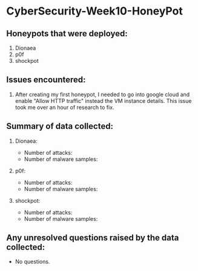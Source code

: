 # CyberSecurity-Week10-HoneyPot

## Honeypots that were deployed:
  
  1) Dionaea
  2) p0f
  3) shockpot
  
## Issues encountered:
  
  1) After creating my first honeypot, I needed to go into google cloud and enable "Allow HTTP traffic" instead the VM instance details. This issue took me over an hour of research to fix.
  
## Summary of data collected:

  1) Dionaea:
     - Number of attacks: 
     - Number of malware samples:

  2) p0f:
     - Number of attacks: 
     - Number of malware samples:
     
  3) shockpot:
     - Number of attacks: 
     - Number of malware samples:

## Any unresolved questions raised by the data collected:

  - No questions.
